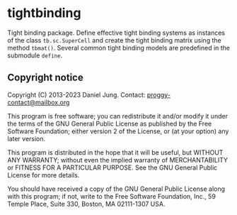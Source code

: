tightbinding
============

Tight binding package. Define effective tight binding systems as instances of
the class `tb.sc.SuperCell` and create the tight binding matrix using the
method `tbmat()`. Several common tight binding models are predefined in the
submodule `define`.



Copyright notice
----------------

Copyright (C) 2013-2023 Daniel Jung.
Contact: proggy-contact@mailbox.org

This program is free software; you can redistribute it and/or modify it
under the terms of the GNU General Public License as published by the Free
Software Foundation; either version 2 of the License, or (at your option)
any later version.

This program is distributed in the hope that it will be useful, but WITHOUT
ANY WARRANTY; without even the implied warranty of MERCHANTABILITY or
FITNESS FOR A PARTICULAR PURPOSE. See the GNU General Public License for
more details.

You should have received a copy of the GNU General Public License along
with this program; if not, write to the Free Software Foundation, Inc.,
59 Temple Place, Suite 330, Boston, MA 02111-1307 USA.

